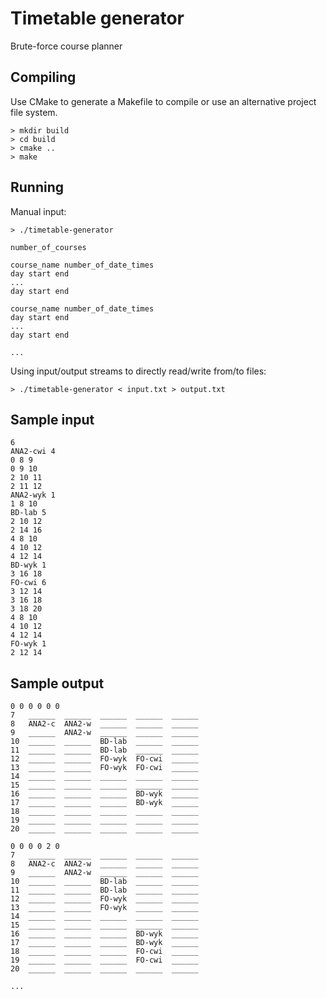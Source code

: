 # Timetable generator
Brute-force course planner

## Compiling
Use CMake to generate a Makefile to compile or use an alternative project file system.
```
> mkdir build
> cd build
> cmake ..
> make
```

## Running
Manual input:
```
> ./timetable-generator

number_of_courses

course_name number_of_date_times
day start end
...
day start end

course_name number_of_date_times
day start end
...
day start end

...
```
Using input/output streams to directly read/write from/to files:
```
> ./timetable-generator < input.txt > output.txt
```

## Sample input
```
6
ANA2-cwi 4
0 8 9
0 9 10
2 10 11
2 11 12
ANA2-wyk 1
1 8 10
BD-lab 5
2 10 12
2 14 16
4 8 10
4 10 12
4 12 14
BD-wyk 1
3 16 18
FO-cwi 6
3 12 14
3 16 18
3 18 20
4 8 10
4 10 12
4 12 14
FO-wyk 1
2 12 14
```

## Sample output
```
0 0 0 0 0 0
7	______	______	______	______	______
8	ANA2-c	ANA2-w	______	______	______
9	______	ANA2-w	______	______	______
10	______	______	BD-lab	______	______
11	______	______	BD-lab	______	______
12	______	______	FO-wyk	FO-cwi	______
13	______	______	FO-wyk	FO-cwi	______
14	______	______	______	______	______
15	______	______	______	______	______
16	______	______	______	BD-wyk	______
17	______	______	______	BD-wyk	______
18	______	______	______	______	______
19	______	______	______	______	______
20	______	______	______	______	______

0 0 0 0 2 0
7	______	______	______	______	______
8	ANA2-c	ANA2-w	______	______	______
9	______	ANA2-w	______	______	______
10	______	______	BD-lab	______	______
11	______	______	BD-lab	______	______
12	______	______	FO-wyk	______	______
13	______	______	FO-wyk	______	______
14	______	______	______	______	______
15	______	______	______	______	______
16	______	______	______	BD-wyk	______
17	______	______	______	BD-wyk	______
18	______	______	______	FO-cwi	______
19	______	______	______	FO-cwi	______
20	______	______	______	______	______

...
```
